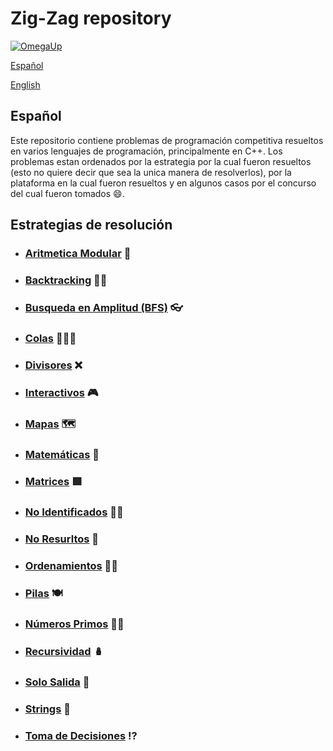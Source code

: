 # Zig-Zag repository

[![OmegaUp](https://img.shields.io/badge/OmegaUp-5%2B-blue?style=for-the-badge&logoColor=white&labelColor=101010)](https://omegaup.com/)

[Español](#spanish)

[English](#english)


## Español

Este repositorio contiene problemas de programación competitiva resueltos en varios lenguajes de programación, principalmente en C++. Los problemas estan ordenados por la estrategia por la cual fueron resueltos (esto no quiere decir que sea la unica manera de resolverlos), por la plataforma en la cual fueron resueltos y en algunos casos por el concurso del cual fueron tomados 😄. 

## Estrategias de resolución

* ### [Aritmetica Modular](./Aritmetica%20Modular/) 👀
* ### [Backtracking](./Backtracking/) 🚶‍♀️
* ### [Busqueda en Amplitud (BFS)](./BFS/) 👓
* ### [Colas](./Colas/) 🧑‍🤝‍🧑
* ### [Divisores](./Divisores/) ❌
* ### [Interactivos](./interactivos/) 🎮
* ### [Mapas](./Mapas) 🗺️
* ### [Matemáticas](./Matematicas/) 🔢
* ### [Matrices](./Matrices/) 🟥
* ### [No Identificados](./No%20identificados/) 🤷‍♂️
* ### [No Resurltos](./No%20resueltos%20%F0%9F%A5%B2/) 🥲
* ### [Ordenamientos](./Ordenamientos/) 👮‍♀️
* ### [Pilas](./Pilas/) 🍽️
* ### [Números Primos](./Primos/) 👨‍👦
* ### [Recursividad](./Recursion/) 🪆
* ### [Solo Salida](./Solo%20Salida/) 🚪
* ### [Strings](./Strings/) 💌
* ### [Toma de Decisiones](./Toma%20de%20Decisiones/) ⁉️